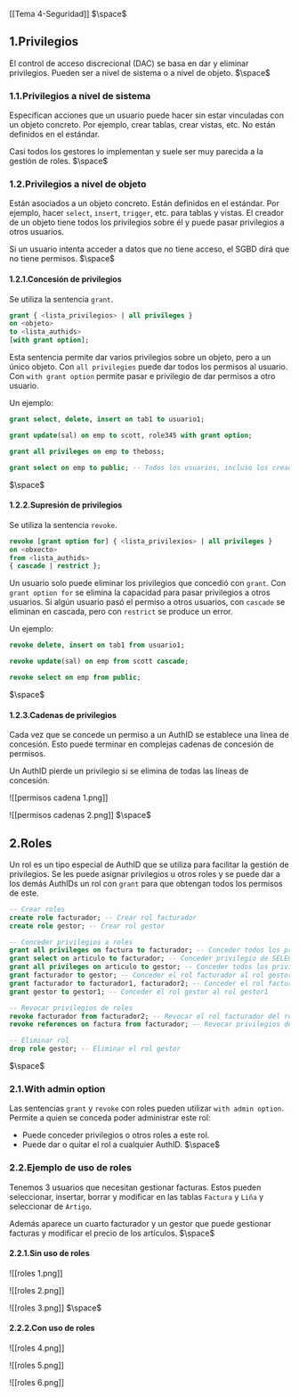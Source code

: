 [[Tema 4-Seguridad]]
$\space$
## 1.Privilegios
El control de acceso discrecional (DAC) se basa en dar y eliminar privilegios. Pueden ser a nivel de sistema o a nivel de objeto. 
$\space$
### 1.1.Privilegios a nivel de sistema
Especifican acciones que un usuario puede hacer sin estar vinculadas con un objeto concreto. Por ejemplo, crear tablas, crear vistas, etc. No están definidos en el estándar. 

Casi todos los gestores lo implementan y suele ser muy parecida a la gestión de roles.
$\space$
### 1.2.Privilegios a nivel de objeto
Están asociados a un objeto concreto. Están definidos en el estándar. Por ejemplo, hacer `select`, `insert`, `trigger`, etc. para tablas y vistas. El creador de un objeto tiene todos los privilegios sobre él y puede pasar privilegios a otros usuarios.

Si un usuario intenta acceder a datos que no tiene acceso, el SGBD dirá que no tiene permisos.
$\space$
#### 1.2.1.Concesión de privilegios
Se utiliza la sentencia `grant`.

```sql
grant { <lista_privilegios> | all privileges }
on <objeto>
to <lista_authids>
[with grant option];
```

Esta sentencia permite dar varios privilegios sobre un objeto, pero a un único objeto. Con `all privilegies` puede dar todos los permisos al usuario. Con `with grant option` permite pasar e privilegio de dar permisos a otro usuario.

Un ejemplo:

```sql
grant select, delete, insert on tab1 to usuario1;

grant update(sal) on emp to scott, role345 with grant option;

grant all privileges on emp to theboss;

grant select on emp to public; -- Todos los usuarios, incluso los creados en el futuro, podrán seleccionar de emp
```
$\space$
#### 1.2.2.Supresión de privilegios
Se utiliza la sentencia `revoke`.

```sql
revoke [grant option for] { <lista_privilexios> | all privileges }
on <obxecto>
from <lista_authids>
{ cascade | restrict };
```

Un usuario solo puede eliminar los privilegios que concedió con `grant`. Con `grant option for` se elimina la capacidad para pasar privilegios a otros usuarios. Si algún usuario pasó el permiso a otros usuarios, con `cascade` se eliminan en cascada, pero con `restrict` se produce un error.

Un ejemplo:

```sql
revoke delete, insert on tab1 from usuario1;

revoke update(sal) on emp from scott cascade;

revoke select on emp from public;
```
$\space$
#### 1.2.3.Cadenas de privilegios
Cada vez que se concede un permiso a un AuthID se establece una línea de concesión. Esto puede terminar en complejas cadenas de concesión de permisos. 

Un AuthID pierde un privilegio si se elimina de todas las líneas de concesión.

![[permisos cadena 1.png]]

![[permisos cadenas 2.png]]
$\space$
## 2.Roles
Un rol es un tipo especial de AuthID que se utiliza para facilitar la gestión de privilegios. Se les puede asignar privilegios u otros roles y se puede dar a los demás AuthIDs un rol con `grant` para que obtengan todos los permisos de este.

```sql
-- Crear roles
create role facturador; -- Crear rol facturador
create role gestor; -- Crear rol gestor

-- Conceder privilegios a roles
grant all privileges on factura to facturador; -- Conceder todos los privilegios en factura al rol facturador
grant select on articulo to facturador; -- Conceder privilegio de SELECT en articulo al rol facturador
grant all privileges on articulo to gestor; -- Conceder todos los privilegios en articulo al rol gestor
grant facturador to gestor; -- Conceder el rol facturador al rol gestor
grant facturador to facturador1, facturador2; -- Conceder el rol facturador a los roles facturador1 y facturador2
grant gestor to gestor1; -- Conceder el rol gestor al rol gestor1

-- Revocar privilegios de roles
revoke facturador from facturador2; -- Revocar el rol facturador del rol facturador2
revoke references on factura from facturador; -- Revocar privilegios de REFERENCES en factura del rol facturador

-- Eliminar rol
drop role gestor; -- Eliminar el rol gestor
```
$\space$
### 2.1.With admin option
Las sentencias `grant` y `revoke` con roles pueden utilizar `with admin option`. Permite a quien se conceda poder administrar este rol:
+ Puede conceder privilegios o otros roles a este rol.
+ Puede dar o quitar el rol a cualquier AuthID.
$\space$
### 2.2.Ejemplo de uso de roles
Tenemos 3 usuarios que necesitan gestionar facturas. Estos pueden seleccionar, insertar, borrar y modificar en las tablas `Factura` y `Liña` y seleccionar de `Artigo`.

Además aparece un cuarto facturador y un gestor que puede gestionar facturas y modificar el precio de los artículos.
$\space$
#### 2.2.1.Sin uso de roles

![[roles 1.png]]

![[roles 2.png]]

![[roles 3.png]]
$\space$
#### 2.2.2.Con uso de roles

![[roles 4.png]]

![[roles 5.png]]

![[roles 6.png]]
